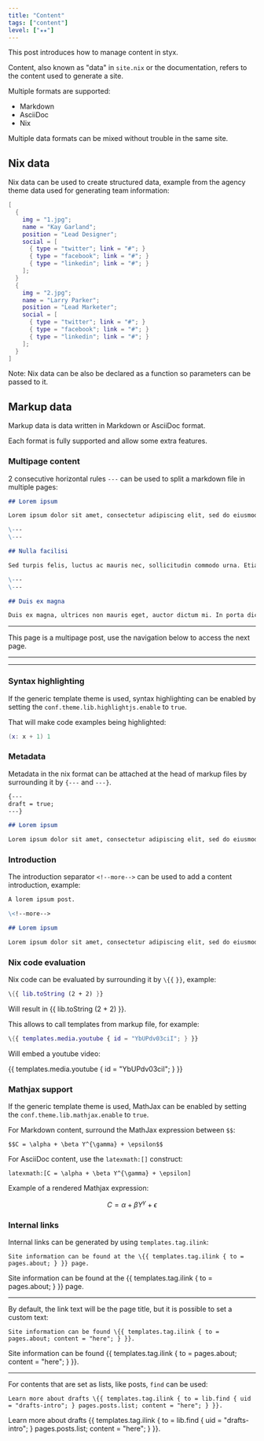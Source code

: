```yaml
---
title: "Content"
tags: ["content"]
level: ["★★"]
---
```


This post introduces how to manage content in styx.

<!--more-->

Content, also known as "data" in `site.nix` or the documentation, refers to the content used to generate a site.

Multiple formats are supported:

- Markdown
- AsciiDoc
- Nix

Multiple data formats can be mixed without trouble in the same site.

## Nix data

Nix data can be used to create structured data, example from the agency theme data used for generating team information:

```nix
[
  {
    img = "1.jpg";
    name = "Kay Garland";
    position = "Lead Designer";
    social = [
      { type = "twitter"; link = "#"; }
      { type = "facebook"; link = "#"; }
      { type = "linkedin"; link = "#"; }
    ];
  }
  {
    img = "2.jpg";
    name = "Larry Parker";
    position = "Lead Marketer";
    social = [
      { type = "twitter"; link = "#"; }
      { type = "facebook"; link = "#"; }
      { type = "linkedin"; link = "#"; }
    ];
  }
]
```

Note: Nix data can be also be declared as a function so parameters can be passed to it.

## Markup data

Markup data is data written in Markdown or AsciiDoc format.

Each format is fully supported and allow some extra features.

### Multipage content

2 consecutive horizontal rules `---` can be used to split a markdown file in multiple pages:

```Markdown
## Lorem ipsum

Lorem ipsum dolor sit amet, consectetur adipiscing elit, sed do eiusmod tempor incididunt ut labore et dolore magna aliqua.

\---
\---

## Nulla facilisi

Sed turpis felis, luctus ac mauris nec, sollicitudin commodo urna. Etiam eleifend interdum velit, quis egestas elit commodo nec.

\---
\---

## Duis ex magna

Duis ex magna, ultrices non mauris eget, auctor dictum mi. In porta dictum finibus. Nulla ultricies nunc ut risus maximus, non maximus nunc elementum.
```

---

This page is a multipage post, use the navigation below to access the next page.

---

---

### Syntax highlighting

If the generic template theme is used, syntax highlighting can be enabled by setting the `conf.theme.lib.highlightjs.enable` to `true`.

That will make code examples being highlighted:

```nix
(x: x + 1) 1
```

### Metadata

Metadata in the nix format can be attached at the head of markup files by surrounding it by `{---` and `---}`.

```Markdown
{---
draft = true;
---}

## Lorem ipsum

Lorem ipsum dolor sit amet, consectetur adipiscing elit, sed do eiusmod tempor incididunt ut labore et dolore magna aliqua.
```

### Introduction

The introduction separator `<!--more-->` can be used to add a content introduction, example:

```Markdown
A lorem ipsum post.

\<!--more-->

## Lorem ipsum

Lorem ipsum dolor sit amet, consectetur adipiscing elit, sed do eiusmod tempor incididunt ut labore et dolore magna aliqua.
```

### Nix code evaluation

Nix code can be evaluated by surrounding it by `\{{` `}}`, example:

```nix
\{{ lib.toString (2 + 2) }}
```

Will result in {{ lib.toString (2 + 2) }}.

This allows to call templates from markup file, for example:

```nix
\{{ templates.media.youtube { id = "YbUPdv03ciI"; } }}
```

Will embed a youtube video:

{{ templates.media.youtube { id = "YbUPdv03ciI"; } }}

### Mathjax support

If the generic template theme is used, MathJax can be enabled by setting the `conf.theme.lib.mathjax.enable` to `true`.

For Markdown content, surround the MathJax expression between `$$`:

```
$$C = \alpha + \beta Y^{\gamma} + \epsilon$$
```

For AsciiDoc content, use the `latexmath:[]` construct:

```
latexmath:[C = \alpha + \beta Y^{\gamma} + \epsilon]
```

Example of a rendered Mathjax expression:

$$C = \alpha + \beta Y^{\gamma} + \epsilon$$

### Internal links

Internal links can be generated by using `templates.tag.ilink`:

```
Site information can be found at the \{{ templates.tag.ilink { to = pages.about; } }} page.
```

Site information can be found at the {{ templates.tag.ilink { to = pages.about; } }} page.

---

By default, the link text will be the page title, but it is possible to set a custom text:

```
Site information can be found \{{ templates.tag.ilink { to = pages.about; content = "here"; } }}.
```

Site information can be found {{ templates.tag.ilink { to = pages.about; content = "here"; } }}.

---

For contents that are set as lists, like posts, `find` can be used:

```
Learn more about drafts \{{ templates.tag.ilink { to = lib.find { uid = "drafts-intro"; } pages.posts.list; content = "here"; } }}.
```

Learn more about drafts {{ templates.tag.ilink { to = lib.find { uid = "drafts-intro"; } pages.posts.list; content = "here"; } }}.
